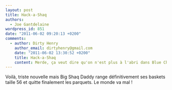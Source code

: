 ```yaml
---
layout: post
title: Hack-a-Shaq
authors:
  - Joe Gantdelaine
wordpress_id: 851
date: "2011-06-02 09:20:13 +0200"
comments:
  - author: Dirty Henry
    author_email: dirtyhenry@gmail.com
    date: "2011-06-02 13:30:52 +0200"
    title: Hack-a-Shaq
    content: Merde, ça veut dire qu'on n'est plus à l'abri dans Blue Chips 2 ?
---
```


Voilà, triste nouvelle mais Big Shaq Daddy range définitivement ses baskets
taille 56 et quitte finalement les parquets. Le monde va mal !
